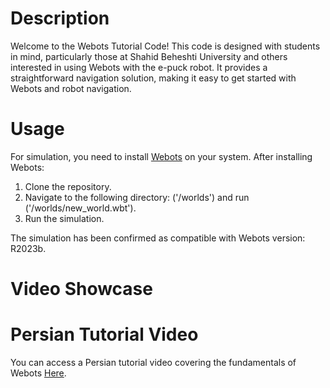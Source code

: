 # Description
Welcome to the Webots Tutorial Code! This code is designed with students in mind, particularly those at Shahid Beheshti University and others interested in using Webots with the e-puck robot. It provides a straightforward navigation solution, making it easy to get started with Webots and robot navigation.

# Usage
For simulation, you need to install [Webots](https://cyberbotics.com) on your system. After installing Webots:

1. Clone the repository.
2. Navigate to the following directory: ('/worlds') and run ('/worlds/new_world.wbt').
3. Run the simulation.
   
The simulation has been confirmed as compatible with Webots version: R2023b.

# Video Showcase

# Persian Tutorial Video
You can access a Persian tutorial video covering the fundamentals of Webots [Here](https://git).
